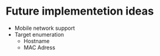 # Future implementetion ideas
- Mobile network support
- Target enumeration
  - Hostname
  - MAC Adress
